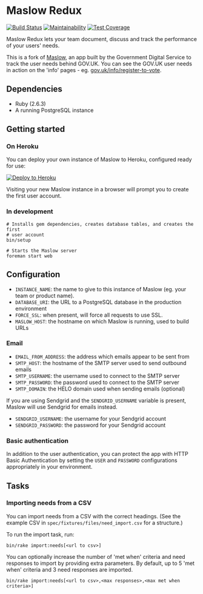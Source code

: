 # Maslow Redux

[![Build Status](https://circleci.com/gh/JordanHatch/maslow-redux.svg?style=svg)](https://circleci.com/gh/JordanHatch/maslow-redux) [![Maintainability](https://api.codeclimate.com/v1/badges/a001835d1a0055c11bf9/maintainability)](https://codeclimate.com/github/JordanHatch/maslow-redux/maintainability) [![Test Coverage](https://api.codeclimate.com/v1/badges/a001835d1a0055c11bf9/test_coverage)](https://codeclimate.com/github/JordanHatch/maslow-redux/test_coverage)

Maslow Redux lets your team document, discuss and track the performance of your
users' needs.

This is a fork of [Maslow](https://github.com/alphagov/maslow), an app built by
the Government Digital Service to track the user needs behind GOV.UK. You can
see the GOV.UK user needs in action on the 'info' pages - eg.
[gov.uk/info/register-to-vote](https://www.gov.uk/info/register-to-vote).

## Dependencies

- Ruby (2.6.3)
- A running PostgreSQL instance

## Getting started

### On Heroku

You can deploy your own instance of Maslow to Heroku, configured ready for use:

[![Deploy to Heroku](https://www.herokucdn.com/deploy/button.png)](https://heroku.com/deploy)

Visiting your new Maslow instance in a browser will prompt you to create the
first user account.

### In development

    # Installs gem dependencies, creates database tables, and creates the first
    # user account
    bin/setup

    # Starts the Maslow server
    foreman start web

## Configuration

- `INSTANCE_NAME`: the name to give to this instance of Maslow (eg. your team or
  product name).
- `DATABASE_URI`: the URL to a PostgreSQL database in the production environment
- `FORCE_SSL`: when present, will force all requests to use SSL.
- `MASLOW_HOST`: the hostname on which Maslow is running, used to build URLs

### Email

- `EMAIL_FROM_ADDRESS`: the address which emails appear to be sent from
- `SMTP_HOST`: the hostname of the SMTP server used to send outbound emails
- `SMTP_USERNAME`: the username used to connect to the SMTP server
- `SMTP_PASSWORD`: the password used to connect to the SMTP server
- `SMTP_DOMAIN`: the HELO domain used when sending emails (optional)

If you are using Sendgrid and the `SENDGRID_USERNAME` variable is present,
Maslow will use Sendgrid for emails instead.

- `SENDGRID_USERNAME`: the username for your Sendgrid account
- `SENDGRID_PASSWORD`: the password for your Sendgrid account

### Basic authentication

In addition to the user authentication, you can protect the app with HTTP Basic
Authentication by setting the `USER` and `PASSWORD` configurations appropriately
in your environment.

## Tasks

### Importing needs from a CSV

You can import needs from a CSV with the correct headings. (See the example CSV
  in `spec/fixtures/files/need_import.csv` for a structure.)

To run the import task, run:

```
bin/rake import:needs[<url to csv>]
```

You can optionally increase the number of 'met when' criteria and need responses
to import by providing extra parameters. By default, up to 5 'met when' criteria
and 3 need responses are imported.

```
bin/rake import:needs[<url to csv>,<max responses>,<max met when criteria>]
```
